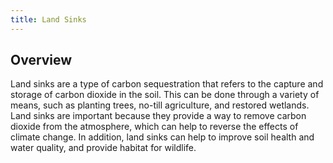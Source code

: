 ```yaml
---
title: Land Sinks
---
```


## Overview

Land sinks are a type of carbon sequestration that refers to the capture and storage of carbon dioxide in the soil. This can be done through a variety of means, such as planting trees, no-till agriculture, and restored wetlands. Land sinks are important because they provide a way to remove carbon dioxide from the atmosphere, which can help to reverse the effects of climate change. In addition, land sinks can help to improve soil health and water quality, and provide habitat for wildlife.